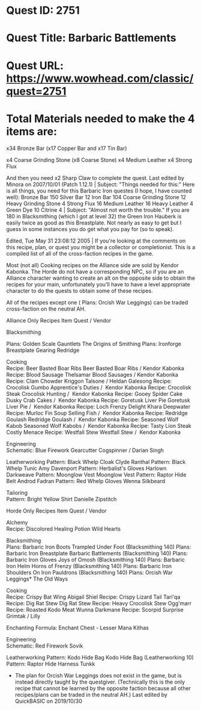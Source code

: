 # Quest ID: 2751
# Quest Title: Barbaric Battlements
# Quest URL: https://www.wowhead.com/classic/quest=2751
# Total Materials needed to make the 4 items are:

x34 Bronze Bar (x17 Copper Bar and x17 Tin Bar)

x4 Coarse Grinding Stone (x8 Coarse Stone)
x4 Medium Leather
x4 Strong Flux

And then you need x2 Sharp Claw to complete the quest.
Last edited by Minora on 2007/10/01 (Patch 1.12.1) | Subject: "Things needed for this:"
Here is all things, you need for this Barbaric Iron questes (I hope, I have counted well):
Bronze Bar 150
Silver Bar 12
Iron Bar 104
Coarse Grinding Stone 12
Heavy Grinding Stone 4
Strong Flux 16
Medium Leather 16
Heavy Leather 4
Green Dye 10
Citrine 4 | Subject: "Almost not worth the trouble."
If you are 180 in Blacksmithing (which I got at level 32) the Green Iron Hauberk is easily twice as good as this Breastplate. Not nearly as easy to get but I guess in some instances you do get what you pay for (so to speak).

Edited, Tue May 31 23:08:12 2005 | If you're looking at the comments on this recipe, plan, or quest you might be a collector or completionist.
This is a compiled list of all of the cross-faction recipes in the game.

Most (not all)  Cooking recipes on the Alliance side are sold by Kendor Kabonka. The Horde do not have a corresponding NPC, so if you are an Alliance character wanting to create an alt on the opposite side to obtain the recipes for your main, unfortunately you'll have to have a level appropriate character to do the quests to obtain some of these recipes.

All of the recipes except one ( Plans: Orcish War Leggings) can be traded cross-faction on the neutral AH.

Alliance Only Recipes
Item	Quest / Vendor
	
 Blacksmithing	
	
 Plans: Golden Scale Gauntlets	 The Origins of Smithing
 Plans: Ironforge Breastplate	 Gearing Redridge
	
 Cooking	
 Recipe: Beer Basted Boar Ribs	 Beer Basted Boar Ribs / Kendor Kabonka
 Recipe: Blood Sausage	 Thelsamar Blood Sausages / Kendor Kabonka
 Recipe: Clam Chowder	Kriggon Talsone / Heldan Galesong
 Recipe: Crocolisk Gumbo	 Apprentice's Duties /  Kendor Kabonka
 Recipe: Crocolisk Steak	 Crocolisk Hunting /  Kendor Kabonka
 Recipe: Gooey Spider Cake	 Dusky Crab Cakes /  Kendor Kabonka
 Recipe: Goretusk Liver Pie	 Goretusk Liver Pie /  Kendor Kabonka
 Recipe: Loch Frenzy Delight	Khara Deepwater
 Recipe: Murloc Fin Soup	 Selling Fish /  Kendor Kabonka
 Recipe: Redridge Goulash	 Redridge Goulash /  Kendor Kabonka
 Recipe: Seasoned Wolf Kabob	 Seasoned Wolf Kabobs /  Kendor Kabonka
 Recipe: Tasty Lion Steak	 Costly Menace
 Recipe: Westfall Stew	 Westfall Stew /  Kendor Kabonka
	
 Engineering	
 Schematic: Blue Firework	Gearcutter Cogspinner / Darian Singh
	
 Leatherworking	
 Pattern: Black Whelp Cloak	Clyde Ranthal
 Pattern: Black Whelp Tunic	Amy Davenport
 Pattern: Herbalist's Gloves	Harlown Darkweave
 Pattern: Moonglow Vest	 Moonglow Vest
 Pattern: Raptor Hide Belt	Androd Fadran
 Pattern: Red Whelp Gloves	Wenna Silkbeard
	
 Tailoring	
 Pattern: Bright Yellow Shirt	Danielle Zipstitch


Horde Only Recipes
Item	Quest / Vendor
	
 Alchemy	
 Recipe: Discolored Healing Potion	 Wild Hearts
	
 Blacksmithing	
 Plans: Barbaric Iron Boots	 Trampled Under Foot (Blacksmithing 140)
 Plans: Barbaric Iron Breastplate	 Barbaric Battlements (Blacksmithing 140)
 Plans: Barbaric Iron Gloves	 Joys of Omosh (Blacksmithing 140)
 Plans: Barbaric Iron Helm	 Horns of Frenzy (Blacksmithing 140)
 Plans: Barbaric Iron Shoulders	 On Iron Pauldrons (Blacksmithing 140)
 Plans: Orcish War Leggings*	 The Old Ways
	
 Cooking	
 Recipe: Crispy Bat Wing	Abigail Shiel
 Recipe: Crispy Lizard Tail	Tari'qa
 Recipe: Dig Rat Stew	 Dig Rat Stew
 Recipe: Heavy Crocolisk Stew	Ogg'marr
 Recipe: Roasted Kodo Meat	Wunna Darkmane
 Recipe: Scorpid Surprise	Grimtak / Lilly
	
 Enchanting	
 Formula: Enchant Chest - Lesser Mana	Kithas
	
 Engineering	
 Schematic: Red Firework	Sovik
	
 Leatherworking	
 Pattern: Kodo Hide Bag	 Kodo Hide Bag (Leatherworking 10)
 Pattern: Raptor Hide Harness	Tunkk
* The plan for Orcish War Leggings does not exist in the game, but is instead directly taught by the questgiver.
(Technically this is the only recipe that cannot be learned by the opposite faction because all other recipes/plans can be traded in the neutral AH.)
Last edited by QuickBASIC on 2019/10/30